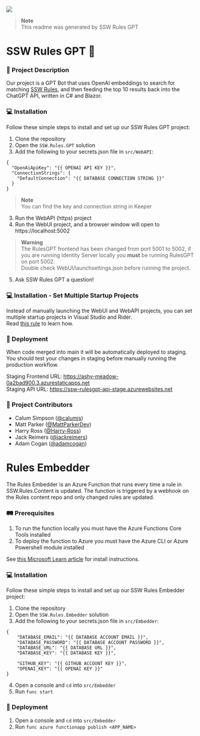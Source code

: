 <a href="https://www.ssw.com.au">
  <img src="https://raw.githubusercontent.com/SSWConsulting/SSW.Rules.Content/main/_docs/images/ssw-banner.png">
</a>

> **Note**  
> This readme was generated by SSW Rules GPT

# SSW Rules GPT 🤖

### 📝 Project Description

Our project is a GPT Bot that uses OpenAI embeddings to search for matching [SSW Rules](https://www.ssw.com.au/rules), and then feeding the top 10 results back into the ChatGPT API, written in C# and Blazor.

### 💻 Installation

Follow these simple steps to install and set up our SSW Rules GPT project:

1. Clone the repository
2. Open the `SSW.Rules.GPT` solution
3. Add the following to your secrets.json file in `src/WebAPI`:
```
{
  "OpenAiApiKey": "{{ OPENAI API KEY }}",
  "ConnectionStrings": {
    "DefaultConnection": "{{ DATABASE CONNECTION STRING }}"
  }
}
```

> **Note**  
> You can find the key and connection string in Keeper

3. Run the WebAPI (https) project
4. Run the WebUI project, and a browser window will open to https://localhost:5002
   
> **Warning**  
> The RulesGPT frontend has been changed from port 5001 to 5002, if you are running Identity Server locally you **must** be running RulesGPT on port 5002.  
> Double check WebUI/launchsettings.json before running the project.

5. Ask SSW Rules GPT a question!

### 💻 Installation - Set Multiple Startup Projects
Instead of manually launching the WebUI and WebAPI projects, you can set multiple startup projects in Visual Studio and Rider.  
Read [this rule](https://ssw.com.au/rules/multiple-startup-projects/) to learn how.

### 🚀 Deployment
When code merged into main it will be automatically deployed to staging.
You should test your changes in staging before manually running the production workflow.

Staging Frontend URL: https://ashy-meadow-0a2bad900.3.azurestaticapps.net  
Staging API URL: https://ssw-rulesgpt-api-stage.azurewebsites.net

### 👥 Project Contributors

- Calum Simpson ([@calumjs](https://github.com/calumjs))
- Matt Parker ([@MattParkerDev](https://github.com/MattParkerDev))
- Harry Ross ([@Harry-Ross](https://github.com/Harry-Ross))
- Jack Reimers ([@jackreimers](https://github.com/jackreimers))
- Adam Cogan ([@adamcogan](https://github.com/adamcogan))

# Rules Embedder
The Rules Embedder is an Azure Function that runs every time a rule in SSW.Rules.Content is updated.
The function is triggered by a webhook on the Rules content repo and only changed rules are updated.

### 🛤️ Prerequisites

1. To run the function locally you must have the Azure Functions Core Tools installed
2. To deploy the function to Azure you must have the Azure CLI or Azure Powershell module installed

See [this Microsoft Learn article](https://learn.microsoft.com/en-us/azure/azure-functions/create-first-function-cli-csharp?tabs=windows%2Cazure-cli) for install instructions.

### 💻 Installation

Follow these simple steps to install and set up our SSW Rules Embedder project:

1. Clone the repository
2. Open the `SSW.Rules.Embedder` solution
3. Add the following to your secrets.json file in `src/Embedder`:
```
{
    "DATABASE_EMAIL": "{{ DATABASE ACCOUNT EMAIL }}",
    "DATABASE_PASSWORD": "{{ DATABASE ACCOUNT PASSWORD }}",
    "DATABASE_URL": "{{ DATABASE URL }}",
    "DATABASE_KEY": "{{ DATABASE KEY }}",

    "GITHUB_KEY": "{{ GITHUB ACCOUNT KEY }}",
    "OPENAI_KEY": "{{ OPENAI KEY }}"
}
```
4. Open a console and `cd` into `src/Embedder`
5. Run `func start`

### 🚢 Deployment

1. Open a console and `cd` into `src/Embedder`
2. Run `func azure functionapp publish <APP_NAME>` 
